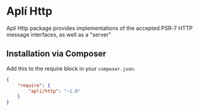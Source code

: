 # Aplí Http
       
Aplí Http package provides implementations of the accepted PSR-7 HTTP message interfaces, as well as a "server"

## Installation via Composer

Add this to the require block in your `composer.json`.

``` json
{
    "require": {
        "apli/http": "~1.0"
    }
}
```
